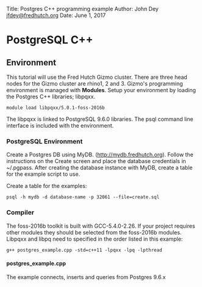 Title:  Postgres C++ programming example 
Author: John Dey  jfdey@fredhutch.org 
Date:   June 1, 2017 
# PostgreSQL C++

## Environment 
This tutorial will use the Fred Hutch Gizmo cluster. There are three
head nodes for the Gizmo cluster are rhino1, 2 and 3. Gizmo's programming
environment is managed with **Modules**. Setup your environment by loading
the Postgres C++ libraries; libpqxx. 

    module load libpqxx/5.0.1-foss-2016b

The libpqxx is linked to PostgreSQL 9.6.0 libraries. The psql command line
interface is included with the environment.

### PostgreSQL Environment

Create a Postgres DB using MyDB.  (http://mydb.fredhutch.org). Follow
the instructions on the Create screen and place the database credentials 
in ~/.pgpass.  After creating the database instance with MyDB, create
a table for the example script to use.

Create a table for the examples:

    psql -h mydb -d database-name -p 32061 --file=create.sql


### Compiler

The foss-2016b toolkit is built with GCC-5.4.0-2.26. If your project requires
other modules they should be selected from the foss-2016b modules. Libpqxx and
libpq need to specified in the order listed in this example:

    g++ postgres_example.cpp -std=c++11 -lpqxx -lpq -lpthread

#### postgres_example.cpp

The example connects, inserts and queries from Postgres 9.6.x

